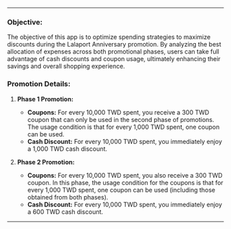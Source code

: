 * * *
### Objective:

The objective of this app is to optimize spending strategies to maximize discounts during the Lalaport Anniversary promotion. By analyzing the best allocation of expenses across both promotional phases, users can take full advantage of cash discounts and coupon usage, ultimately enhancing their savings and overall shopping experience.

### Promotion Details:

1.  **Phase 1 Promotion:**
    
    *   **Coupons:** For every 10,000 TWD spent, you receive a 300 TWD coupon that can only be used in the second phase of promotions. The usage condition is that for every 1,000 TWD spent, one coupon can be used.
    *   **Cash Discount:** For every 10,000 TWD spent, you immediately enjoy a 1,000 TWD cash discount.
2.  **Phase 2 Promotion:**
    
    *   **Coupons:** For every 10,000 TWD spent, you also receive a 300 TWD coupon. In this phase, the usage condition for the coupons is that for every 1,000 TWD spent, one coupon can be used (including those obtained from both phases).
    *   **Cash Discount:** For every 10,000 TWD spent, you immediately enjoy a 600 TWD cash discount.


* * *
